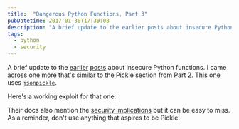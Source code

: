 ```yaml
---
title:  "Dangerous Python Functions, Part 3"
pubDatetime: 2017-01-30T17:30:08
description: "A brief update to the earlier posts about insecure Python functions"
tags:
  - python
  - security
---
```


A brief update to the
[earlier](https://www.kevinlondon.com/2015/07/26/dangerous-python-functions.html) [posts](https://www.kevinlondon.com/2015/08/15/dangerous-python-functions-pt2.html) about insecure Python functions. I came
across one more that's similar to the Pickle section from Part 2. This
one uses [`jsonpickle`](https://github.com/jsonpickle/jsonpickle).

Here's a working exploit for that one:

<script src="https://gist.github.com/kevinlondon/9b0d1dddcced699067192923a8440a0a.js"></script>

Their docs also mention the [security
implications](https://jsonpickle.github.io/#module-jsonpickle) but it can be easy to miss.
As a reminder, don't use anything that aspires to be Pickle.
